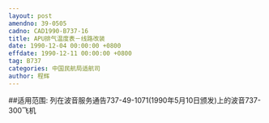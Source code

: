 ```yaml
---
layout: post
amendno: 39-0505
cadno: CAD1990-B737-16
title: APU排气温度表－线路改装
date: 1990-12-04 00:00:00 +0800
effdate: 1990-12-11 00:00:00 +0800
tag: B737
categories: 中国民航局适航司
author: 程辉
---
```


##适用范围:
列在波音服务通告737-49-1071(1990年5月10日颁发)上的波音737-300飞机

